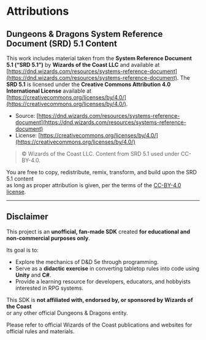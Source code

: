 # Attributions

## Dungeons & Dragons System Reference Document (SRD) 5.1 Content

This work includes material taken from the **System Reference Document 5.1 (“SRD 5.1”)** by **Wizards of
the Coast LLC** and available at [https://dnd.wizards.com/resources/systems-reference-document](https://dnd.wizards.com/resources/systems-reference-document). The
**SRD 5.1** is licensed under the **Creative Commons Attribution 4.0 International License** available at
[https://creativecommons.org/licenses/by/4.0/](https://creativecommons.org/licenses/by/4.0/).


- Source: [https://dnd.wizards.com/resources/systems-reference-document](https://dnd.wizards.com/resources/systems-reference-document)
- License: [https://creativecommons.org/licenses/by/4.0/](https://creativecommons.org/licenses/by/4.0/)

> © Wizards of the Coast LLC. Content from SRD 5.1 used under CC-BY-4.0.

You are free to copy, redistribute, remix, transform, and build upon the SRD 5.1 content  
as long as proper attribution is given, per the terms of the [CC-BY-4.0 license](https://creativecommons.org/licenses/by/4.0/).

---

## Disclaimer

This project is an **unofficial, fan-made SDK** created **for educational and non-commercial purposes only**.

Its goal is to:

- Explore the mechanics of D&D 5e through programming.
- Serve as a **didactic exercise** in converting tabletop rules into code using **Unity** and **C#**.
- Provide a learning resource for developers, educators, and hobbyists interested in RPG systems.

This SDK is **not affiliated with, endorsed by, or sponsored by Wizards of the Coast**  
or any other official Dungeons & Dragons entity.

Please refer to official Wizards of the Coast publications and websites for official rules and materials.
